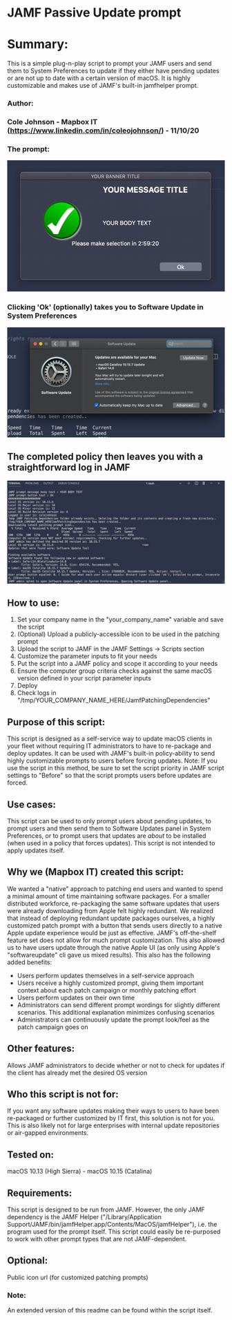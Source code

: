 # JAMF Passive Update prompt

# Summary:
This is a simple plug-n-play script to prompt your JAMF users and send them to System Preferences to update if they either have pending updates or are not up to date with a certain version of macOS. It is highly customizable and makes use of JAMF's built-in jamfhelper prompt.

### Author:
### Cole Johnson - Mapbox IT (https://www.linkedin.com/in/coleojohnson/) - 11/10/20

### The prompt:
![image](https://github.com/cole-seph/IT/blob/master/JAMF%20Passive%20Update%20Prompt/IMAGE%202020-11-11%2014:30:36.jpg?raw=true)
### Clicking 'Ok' (optionally) takes you to Software Update in System Preferences
![image](https://github.com/cole-seph/IT/blob/master/JAMF%20Passive%20Update%20Prompt/IMAGE%202020-11-11%2014:30:31.jpg?raw=true)
## The completed policy then leaves you with a straightforward log in JAMF
![image](https://github.com/cole-seph/IT/blob/master/JAMF%20Passive%20Update%20Prompt/IMAGE%202020-11-11%2014:30:40.jpg?raw=true)

## How to use:
1. Set your company name in the "your_company_name" variable and save the script
2. (Optional) Upload a publicly-accessible icon to be used in the patching prompt
3. Upload the script to JAMF in the JAMF Settings -> Scripts section
4. Customize the parameter inputs to fit your needs
5. Put the script into a JAMF policy and scope it according to your needs
6. Ensure the computer group criteria checks against the same macOS version defined in your script parameter inputs
7. Deploy
8. Check logs in "/tmp/YOUR_COMPANY_NAME_HERE/JamfPatchingDependencies"


## Purpose of this script:
This script is designed as a self-service way to update macOS clients in your fleet without requiring IT administrators to have to re-package and deploy updates.
It can be used with JAMF's built-in policy-ability to send highly customizable prompts to users before forcing updates.
Note: If you use the script in this method, be sure to set the script priority in JAMF script settings to "Before" so that the script prompts users before updates are forced.

## Use cases: 
This script can be used to only prompt users about pending updates, to prompt users and then send them to Software Updates panel in System Preferences, or to prompt users that updates are _about_ to be installed (when used in a policy that forces updates). This script is not intended to apply updates itself.

## Why we (Mapbox IT) created this script:
We wanted a "native" approach to patching end users and wanted to spend a minimal amount of time maintaining software packages.
For a smaller distributed workforce, re-packaging the same software updates that users were already downloading from Apple felt highly redundant.
We realized that instead of deploying redundant update packages ourselves, a highly customized patch prompt with a button that sends users directly to a native Apple update experience would be just as effective. JAMF's off-the-shelf feature set does not allow for much prompt customization.
This also allowed us to have users update through the native Apple UI (as only using Apple's "softwareupdate" cli gave us mixed results).
This also has the following added benefits:
 - Users perform updates themselves in a self-service approach
 - Users receive a highly customized prompt, giving them important context about each patch campaign or monthly patching effort
 - Users perform updates on their own time
 - Administrators can send different prompt wordings for slightly different scenarios. This additional explanation minimizes confusing scenarios
 - Administrators can continuously update the prompt look/feel as the patch campaign goes on

## Other features:
Allows JAMF administrators to decide whether or not to check for updates if the client has already met the desired OS version


## Who this script is not for:
If you want any software updates making their ways to users to have been re-packaged or further customized by IT first, this solution is not for you.
This is also likely not for large enterprises with internal update repositories or air-gapped environments.

## Tested on:
macOS 10.13 (High Sierra) - macOS 10.15 (Catalina)

## Requirements:
This script is designed to be run from JAMF. However, the only JAMF dependency is the JAMF Helper ("/Library/Application Support/JAMF/bin/jamfHelper.app/Contents/MacOS/jamfHelper"), i.e. the program used for the prompt itself. This script could easily be re-purposed to work with other prompt types that are not JAMF-dependent.

## Optional:
Public icon url (for customized patching prompts)

### Note:
An extended version of this readme can be found within the script itself.


